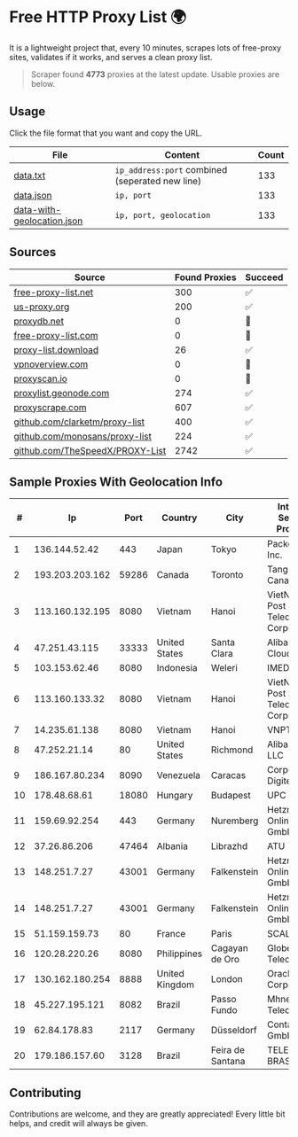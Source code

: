 
# Free HTTP Proxy List 🌍

It is a lightweight project that, every 10 minutes, scrapes lots of free-proxy sites, validates if it works, and serves a clean proxy list.


> Scraper found **4773** proxies at the latest update. Usable proxies are below.

## Usage

Click the file format that you want and copy the URL.


|File|Content|Count|
|----|-------|-----|
|[data.txt](https://raw.githubusercontent.com/themiralay/Proxy-List-World/master/data.txt)|`ip_address:port` combined (seperated new line)|133|
|[data.json](https://raw.githubusercontent.com/themiralay/Proxy-List-World/master/data.json)|`ip, port`|133|
|[data-with-geolocation.json](https://raw.githubusercontent.com/themiralay/Proxy-List-World/master/data-with-geolocation.json)|`ip, port, geolocation`|133|

## Sources

|Source|Found Proxies|Succeed|
|------|-------------|-------|
|[free-proxy-list.net](https://free-proxy-list.net)|300|✅|
|[us-proxy.org](https://www.us-proxy.org)|200|✅|
|[proxydb.net](http://proxydb.net)|0|🚫|
|[free-proxy-list.com](https://free-proxy-list.com/?page=&port=&type%5B%5D=http&type%5B%5D=https&up_time=0&search=Search)|0|🚫|
|[proxy-list.download](https://www.proxy-list.download/HTTP)|26|✅|
|[vpnoverview.com](https://vpnoverview.com/privacy/anonymous-browsing/free-proxy-servers)|0|🚫|
|[proxyscan.io](https://www.proxyscan.io)|0|🚫|
|[proxylist.geonode.com](https://proxylist.geonode.com/api/proxy-list?limit=300&page=1&sort_by=lastChecked&sort_type=desc&protocols=http,https)|274|✅|
|[proxyscrape.com](https://api.proxyscrape.com/v2/?request=displayproxies&protocol=http&timeout=10000&country=all&ssl=all&anonymity=all)|607|✅|
|[github.com/clarketm/proxy-list](https://raw.githubusercontent.com/clarketm/proxy-list/master/proxy-list-raw.txt)|400|✅|
|[github.com/monosans/proxy-list](https://raw.githubusercontent.com/monosans/proxy-list/main/proxies/http.txt)|224|✅|
|[github.com/TheSpeedX/PROXY-List](https://raw.githubusercontent.com/TheSpeedX/PROXY-List/master/http.txt)|2742|✅|


## Sample Proxies With Geolocation Info

|#|Ip|Port|Country|City|Internet Service Provider|
|-|--|----|-------|----|-------------------------|
|1|136.144.52.42|443|Japan|Tokyo|Packet Host, Inc.|
|2|193.203.203.162|59286|Canada|Toronto|Tangram Canada Inc.|
|3|113.160.132.195|8080|Vietnam|Hanoi|VietNam Post and Telecom Corporation|
|4|47.251.43.115|33333|United States|Santa Clara|Alibaba Cloud LLC|
|5|103.153.62.46|8080|Indonesia|Weleri|IMEDIANET|
|6|113.160.133.32|8080|Vietnam|Hanoi|VietNam Post and Telecom Corporation|
|7|14.235.61.138|8080|Vietnam|Hanoi|VNPT|
|8|47.252.21.14|80|United States|Richmond|Alibaba.com LLC|
|9|186.167.80.234|8090|Venezuela|Caracas|Corporacion Digitel C.A|
|10|178.48.68.61|18080|Hungary|Budapest|UPC|
|11|159.69.92.254|443|Germany|Nuremberg|Hetzner Online GmbH|
|12|37.26.86.206|47464|Albania|Librazhd|ATU|
|13|148.251.7.27|43001|Germany|Falkenstein|Hetzner Online GmbH|
|14|148.251.7.27|43001|Germany|Falkenstein|Hetzner Online GmbH|
|15|51.159.159.73|80|France|Paris|SCALEWAY|
|16|120.28.220.26|8080|Philippines|Cagayan de Oro|Globe Telecom|
|17|130.162.180.254|8888|United Kingdom|London|Oracle Corporation|
|18|45.227.195.121|8082|Brazil|Passo Fundo|Mhnet Telecom|
|19|62.84.178.83|2117|Germany|Düsseldorf|Contabo GmbH|
|20|179.186.157.60|3128|Brazil|Feira de Santana|TELEFÔNICA BRASIL S.A|



## Contributing

Contributions are welcome, and they are greatly appreciated! Every
little bit helps, and credit will always be given.

